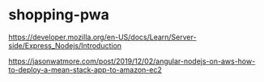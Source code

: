 # shopping-pwa

https://developer.mozilla.org/en-US/docs/Learn/Server-side/Express_Nodejs/Introduction

https://jasonwatmore.com/post/2019/12/02/angular-nodejs-on-aws-how-to-deploy-a-mean-stack-app-to-amazon-ec2
